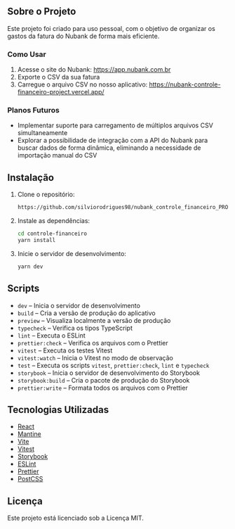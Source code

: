 ## Sobre o Projeto

Este projeto foi criado para uso pessoal, com o objetivo de organizar os gastos da fatura do Nubank de forma mais eficiente.

### Como Usar

1. Acesse o site do Nubank: https://app.nubank.com.br
2. Exporte o CSV da sua fatura
3. Carregue o arquivo CSV no nosso aplicativo: https://nubank-controle-financeiro-project.vercel.app/

### Planos Futuros

- Implementar suporte para carregamento de múltiplos arquivos CSV simultaneamente
- Explorar a possibilidade de integração com a API do Nubank para buscar dados de forma dinâmica, eliminando a necessidade de importação manual do CSV

## Instalação

1. Clone o repositório:
    ```sh
   https://github.com/silviorodrigues98/nubank_controle_financeiro_PROJECT
    ```

2. Instale as dependências:
    ```sh
    cd controle-financeiro
    yarn install
    ```

3. Inicie o servidor de desenvolvimento:
    ```sh
    yarn dev
    ```

## Scripts

- `dev` – Inicia o servidor de desenvolvimento
- `build` – Cria a versão de produção do aplicativo
- `preview` – Visualiza localmente a versão de produção
- `typecheck` – Verifica os tipos TypeScript
- `lint` – Executa o ESLint
- `prettier:check` – Verifica os arquivos com o Prettier
- `vitest` – Executa os testes Vitest
- `vitest:watch` – Inicia o Vitest no modo de observação
- `test` – Executa os scripts `vitest`, `prettier:check`, `lint` e `typecheck`
- `storybook` – Inicia o servidor de desenvolvimento do Storybook
- `storybook:build` – Cria o pacote de produção do Storybook
- `prettier:write` – Formata todos os arquivos com o Prettier

## Tecnologias Utilizadas

- [React](https://reactjs.org/)
- [Mantine](https://mantine.dev/)
- [Vite](https://vitejs.dev/)
- [Vitest](https://vitest.dev/)
- [Storybook](https://storybook.js.org/)
- [ESLint](https://eslint.org/)
- [Prettier](https://prettier.io/)
- [PostCSS](https://postcss.org/)

## Licença

Este projeto está licenciado sob a Licença MIT.